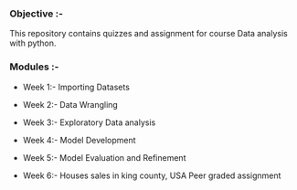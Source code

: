 ### Objective :-
This repository contains quizzes and assignment for course Data analysis with python.

### Modules :-

- Week 1:- Importing Datasets

- Week 2:- Data Wrangling 

- Week 3:- Exploratory Data analysis 

- Week 4:- Model Development 

- Week 5:- Model Evaluation and Refinement 

- Week 6:- Houses sales in king county, USA 
           Peer graded assignment 
